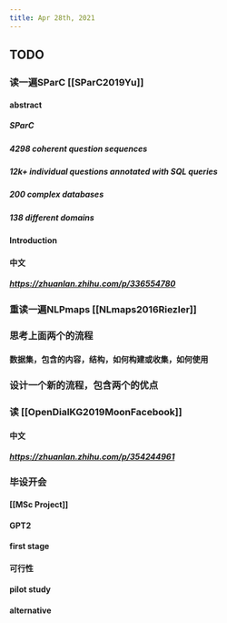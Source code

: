 ```yaml
---
title: Apr 28th, 2021
---
```


## TODO
### 读一遍SParC [[SParC2019Yu]]
#### abstract
##### SParC
##### 4298 coherent question sequences
##### 12k+ individual questions annotated with SQL queries
##### 200 complex databases
##### 138 different domains
#### Introduction
#### 中文
##### https://zhuanlan.zhihu.com/p/336554780
### 重读一遍NLPmaps [[NLmaps2016Riezler]]
### 思考上面两个的流程
#### 数据集，包含的内容，结构，如何构建或收集，如何使用
### 设计一个新的流程，包含两个的优点
### 读 [[OpenDialKG2019MoonFacebook]]
#### 中文
##### https://zhuanlan.zhihu.com/p/354244961
### 毕设开会
#### [[MSc Project]]
#### GPT2
#### first stage
#### 可行性
#### pilot study
#### alternative
